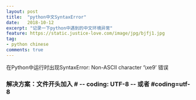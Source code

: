```yaml
---
layout: post
title:  "python中文SyntaxError"
date:   2018-10-12
excerpt: "记录一下python中遇到的中文环境异常"
feature: https://static.justice-love.com/image/jpg/bjfj1.jpg
tag:
- python chinese
comments: true
---
```


在Python中运行时出现SyntaxError: Non-ASCII character ‘\xe9’ 错误

### 解决方案：文件开头加入 \# \-\- coding: UTF\-8 \-\- 或者 \#coding=utf-8 

